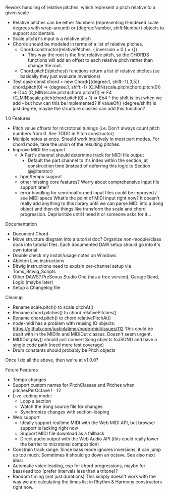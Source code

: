 Rework handling of relative pitches, which represent a pitch relative to a given scale
- Relative pitches can be either Numbers (representing 0-indexed scale degrees with wrap-around) 
  or {degree:Number, shift:Number} objects to support accidentals.
- Scale.pitch()'s input is a relative pitch  
- Chords should be modeled in terms of a list of relative pitches. 
  - Chord.constructor(relativePitches, { inversion = 0 } = {})
    - This way the root is the first relative pitch, so the CHORDS functions will add an offset to each relative pitch rather than change the root.
  - Chord.pitch()/pitches() functions return a list of relative pitches (so basically they just evaluate inversions)
- Test case
const chord = new Chord([{degree:1, shift:-1},3,5])
chord.pitch(0) => {degree:1, shift:-1}
(C_MIN)scale.pitch(chord.pitch(0)) => Db4
(C_MIN)scale.pitch(chord.pitch(1)) => F4
(C_MIN)scale.pitch(chord.pitch(0) + 1) => Eb4 
^ the shift is lost when we add - but how can this be implemented? 
If valueOf() {degree/shift} is just degree, maybe the structure classes can add this function?

1.0 Features
- Pitch value offsets for microtonal tunings (i.e. Don't always count pitch numbers from 0. See TODO in Pitch constructor) 
- Multiple notes at once. Should work intuitively in most part modes. For chord mode, take the union of the resulting pitches.
- Improve MIDI file support
  - A Part's channel should determine track for MIDI file output
    - Default the part.channel to it's index within the section, at construction time (instead of deferring this logic to Section @@iterator) 
  - bpm/tempo support
  - other missing core features? Worry about comprehensive input file support later?
  - error handling for semi-malformed input files could be improved / see MIDI specs
    What's the point of MIDI input right now? It doesn't really add anything to this library until we can parse
    MIDI into a Song object and then do things like transform the scale and chord progression.
    Deprioritize until I need it or someone asks for it...

Documentation
- Document Chord
- Move structure diagram into a tutorial doc? Organize non-module/class docs into tutorial files. 
  Each documented DAW setup should go into it's own tutorial
- Double check my install/usage notes on Windows
- Ableton Live instructions
- Bitwig instructions need to explain per-channel setup via Toms_Bitwig_Scripts
- Other DAWS? PreSonus Studio One (has a free version), Garage Band, Logic (maybe later) 
- Setup a Changelog file
  
Cleanup
- Rename scale.pitch() to scale.pitchAt()
- Rename chord.pitches() to chord.relativePitches()
- Rename chord.pitch() to chord.relativePitchAt()
- node-midi has a problem with reusing IO objects: https://github.com/justinlatimer/node-midi/issues/112
  This could be dealt with in the MIDIIn and MIDIOut classes. Doesn't seem urgent.
- MIDIOut.play() should just convert Song objects toJSON() and have a single code path (need more test coverage)  
- Drum constants should probably be Pitch objects

Once I do all the above, then we're at v1.0.0?

Future Features
- Tempo changes
- Support custom names for PitchClasses and Pitches when pitchesPerOctave != 12
- Live-coding mode:
  - Loop a section
  - Watch the Song source file for changes
  - Synchronize changes with section-looping
- Web support
  - Ideally support realtime MIDI with the Web MIDI API, but browser support is lacking right now
  - Support MIDI file download as a fallback
  - Direct audio output with the Web Audio API (this could really lower the barrier to microtonal composition)
- Constrain track range. Since bass mode ignores inversions, it can jump up too much. Sometimes it should go down an octave. See also next idea:
- Automatic voice leading, esp for chord progressions, maybe for bass/lead too (prefer intervals less than a tritone)?
- Random timing (not just durations)
  This simply doesn't work with the way we are calculating the times list in Rhythm & Harmony constructors right now.